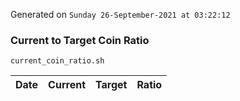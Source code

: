 Generated on `Sunday 26-September-2021 at 03:22:12`

### Current to Target Coin Ratio
`current_coin_ratio.sh`

Date|Current|Target|Ratio
---|---|---|---
